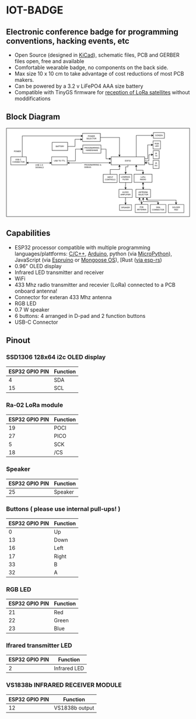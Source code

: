 # IOT-BADGE

## Electronic conference badge for programming conventions, hacking events, etc

* Open Source (designed in [KiCad](https://www.kicad.org/)), schematic files, PCB and GERBER files open, free and available
* Comfortable wearable badge, no components on the back side.
* Max size 10 x 10 cm to take advantage of cost reductions of most PCB makers.
* Can be powered by a 3.2 v LiFePO4 AAA size battery
* Compatible with TinyGS firmware for [reception of LoRa satellites](https://galopago.github.io/english/lora-satelite-ground-station/) without moddifications

## Block Diagram

![](/assets/img/iot-badge-bd.png)


## Capabilities

* ESP32 processor compatible with multiple programming languages/plattforms: [C/C++](https://docs.espressif.com/projects/esp-idf/en/latest/esp32/), [Arduino](https://github.com/espressif/arduino-esp32), python (via [MicroPython](https://micropython.org/)), JavaScript (via [Espruino](https://www.espruino.com/ESP32) or [Mongoose OS](https://mongoose-os.com/)), [Rust ([via esp-rs](https://esp-rs.github.io/book/))
* 0.96" OLED display
* Infrared LED transmitter and receiver
* WiFi
* 433 Mhz radio transmitter and recevier (LoRa) connected to a PCB onboard antenna!
* Connector for exteran 433 Mhz antenna
* RGB LED
* 0.7 W speaker
* 6 buttons: 4 arranged in D-pad and 2 function buttons
* USB-C Connector

## Pinout


### SSD1306 128x64 i2c OLED display

ESP32 GPIO PIN |Function
---------------|---------
4              | SDA
15             | SCL

### Ra-02 LoRa module

ESP32 GPIO PIN |Function
---------------|---------
19             | POCI
27             | PICO
5              | SCK
18             | /CS

### Speaker

ESP32 GPIO PIN |Function
---------------|---------
25             | Speaker

### Buttons ( please use internal pull-ups! )

ESP32 GPIO PIN |Function
---------------|---------
0              | Up
13             | Down
16             | Left
17             | Right
33             | B
32             | A

### RGB LED

ESP32 GPIO PIN |Function
---------------|---------
21             | Red
22             | Green
23             | Blue

### Ifrared transmitter LED

ESP32 GPIO PIN |Function
---------------|---------
2              | Infrared LED

### VS1838b INFRARED RECEIVER MODULE

ESP32 GPIO PIN |Function
---------------|---------
12             | VS1838b output

